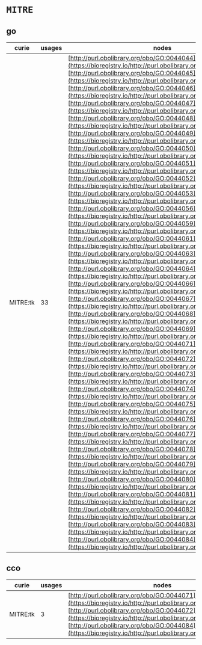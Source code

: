 # `MITRE`

## go

| curie    |   usages | nodes                                                                                                                                                                                                                                                                                                                                                                                                                                                                                                                                                                                                                                                                                                                                                                                                                                                                                                                                                                                                                                                                                                                                                                                                                                                                                                                                                                                                                                                                                                                                                                                                                                                                                                                                                                                                                                                                                                                                                                                                                                                                                                                                                                                                                                                                                                                                                                                                                                                                                                                                                                                                                                                                                                                                                                                                                                                                                                                                                                                                                                                                                                                                                                                                                                                                                                                                                                                                                                                                                                                                                                                                                                                                                                                                                                                                         |
|----------|----------|---------------------------------------------------------------------------------------------------------------------------------------------------------------------------------------------------------------------------------------------------------------------------------------------------------------------------------------------------------------------------------------------------------------------------------------------------------------------------------------------------------------------------------------------------------------------------------------------------------------------------------------------------------------------------------------------------------------------------------------------------------------------------------------------------------------------------------------------------------------------------------------------------------------------------------------------------------------------------------------------------------------------------------------------------------------------------------------------------------------------------------------------------------------------------------------------------------------------------------------------------------------------------------------------------------------------------------------------------------------------------------------------------------------------------------------------------------------------------------------------------------------------------------------------------------------------------------------------------------------------------------------------------------------------------------------------------------------------------------------------------------------------------------------------------------------------------------------------------------------------------------------------------------------------------------------------------------------------------------------------------------------------------------------------------------------------------------------------------------------------------------------------------------------------------------------------------------------------------------------------------------------------------------------------------------------------------------------------------------------------------------------------------------------------------------------------------------------------------------------------------------------------------------------------------------------------------------------------------------------------------------------------------------------------------------------------------------------------------------------------------------------------------------------------------------------------------------------------------------------------------------------------------------------------------------------------------------------------------------------------------------------------------------------------------------------------------------------------------------------------------------------------------------------------------------------------------------------------------------------------------------------------------------------------------------------------------------------------------------------------------------------------------------------------------------------------------------------------------------------------------------------------------------------------------------------------------------------------------------------------------------------------------------------------------------------------------------------------------------------------------------------------------------------------------------------|
| MITRE:tk |       33 | [http://purl.obolibrary.org/obo/GO:0044044](https://bioregistry.io/http://purl.obolibrary.org/obo/GO:0044044), [http://purl.obolibrary.org/obo/GO:0044045](https://bioregistry.io/http://purl.obolibrary.org/obo/GO:0044045), [http://purl.obolibrary.org/obo/GO:0044046](https://bioregistry.io/http://purl.obolibrary.org/obo/GO:0044046), [http://purl.obolibrary.org/obo/GO:0044047](https://bioregistry.io/http://purl.obolibrary.org/obo/GO:0044047), [http://purl.obolibrary.org/obo/GO:0044048](https://bioregistry.io/http://purl.obolibrary.org/obo/GO:0044048), [http://purl.obolibrary.org/obo/GO:0044049](https://bioregistry.io/http://purl.obolibrary.org/obo/GO:0044049), [http://purl.obolibrary.org/obo/GO:0044050](https://bioregistry.io/http://purl.obolibrary.org/obo/GO:0044050), [http://purl.obolibrary.org/obo/GO:0044051](https://bioregistry.io/http://purl.obolibrary.org/obo/GO:0044051), [http://purl.obolibrary.org/obo/GO:0044052](https://bioregistry.io/http://purl.obolibrary.org/obo/GO:0044052), [http://purl.obolibrary.org/obo/GO:0044053](https://bioregistry.io/http://purl.obolibrary.org/obo/GO:0044053), [http://purl.obolibrary.org/obo/GO:0044056](https://bioregistry.io/http://purl.obolibrary.org/obo/GO:0044056), [http://purl.obolibrary.org/obo/GO:0044059](https://bioregistry.io/http://purl.obolibrary.org/obo/GO:0044059), [http://purl.obolibrary.org/obo/GO:0044061](https://bioregistry.io/http://purl.obolibrary.org/obo/GO:0044061), [http://purl.obolibrary.org/obo/GO:0044063](https://bioregistry.io/http://purl.obolibrary.org/obo/GO:0044063), [http://purl.obolibrary.org/obo/GO:0044064](https://bioregistry.io/http://purl.obolibrary.org/obo/GO:0044064), [http://purl.obolibrary.org/obo/GO:0044066](https://bioregistry.io/http://purl.obolibrary.org/obo/GO:0044066), [http://purl.obolibrary.org/obo/GO:0044067](https://bioregistry.io/http://purl.obolibrary.org/obo/GO:0044067), [http://purl.obolibrary.org/obo/GO:0044068](https://bioregistry.io/http://purl.obolibrary.org/obo/GO:0044068), [http://purl.obolibrary.org/obo/GO:0044069](https://bioregistry.io/http://purl.obolibrary.org/obo/GO:0044069), [http://purl.obolibrary.org/obo/GO:0044071](https://bioregistry.io/http://purl.obolibrary.org/obo/GO:0044071), [http://purl.obolibrary.org/obo/GO:0044072](https://bioregistry.io/http://purl.obolibrary.org/obo/GO:0044072), [http://purl.obolibrary.org/obo/GO:0044073](https://bioregistry.io/http://purl.obolibrary.org/obo/GO:0044073), [http://purl.obolibrary.org/obo/GO:0044074](https://bioregistry.io/http://purl.obolibrary.org/obo/GO:0044074), [http://purl.obolibrary.org/obo/GO:0044075](https://bioregistry.io/http://purl.obolibrary.org/obo/GO:0044075), [http://purl.obolibrary.org/obo/GO:0044076](https://bioregistry.io/http://purl.obolibrary.org/obo/GO:0044076), [http://purl.obolibrary.org/obo/GO:0044077](https://bioregistry.io/http://purl.obolibrary.org/obo/GO:0044077), [http://purl.obolibrary.org/obo/GO:0044078](https://bioregistry.io/http://purl.obolibrary.org/obo/GO:0044078), [http://purl.obolibrary.org/obo/GO:0044079](https://bioregistry.io/http://purl.obolibrary.org/obo/GO:0044079), [http://purl.obolibrary.org/obo/GO:0044080](https://bioregistry.io/http://purl.obolibrary.org/obo/GO:0044080), [http://purl.obolibrary.org/obo/GO:0044081](https://bioregistry.io/http://purl.obolibrary.org/obo/GO:0044081), [http://purl.obolibrary.org/obo/GO:0044082](https://bioregistry.io/http://purl.obolibrary.org/obo/GO:0044082), [http://purl.obolibrary.org/obo/GO:0044083](https://bioregistry.io/http://purl.obolibrary.org/obo/GO:0044083), [http://purl.obolibrary.org/obo/GO:0044084](https://bioregistry.io/http://purl.obolibrary.org/obo/GO:0044084) |
## cco

| curie    |   usages | nodes                                                                                                                                                                                                                                                                                                                                       |
|----------|----------|---------------------------------------------------------------------------------------------------------------------------------------------------------------------------------------------------------------------------------------------------------------------------------------------------------------------------------------------|
| MITRE:tk |        3 | [http://purl.obolibrary.org/obo/GO:0044071](https://bioregistry.io/http://purl.obolibrary.org/obo/GO:0044071), [http://purl.obolibrary.org/obo/GO:0044072](https://bioregistry.io/http://purl.obolibrary.org/obo/GO:0044072), [http://purl.obolibrary.org/obo/GO:0044084](https://bioregistry.io/http://purl.obolibrary.org/obo/GO:0044084) |
